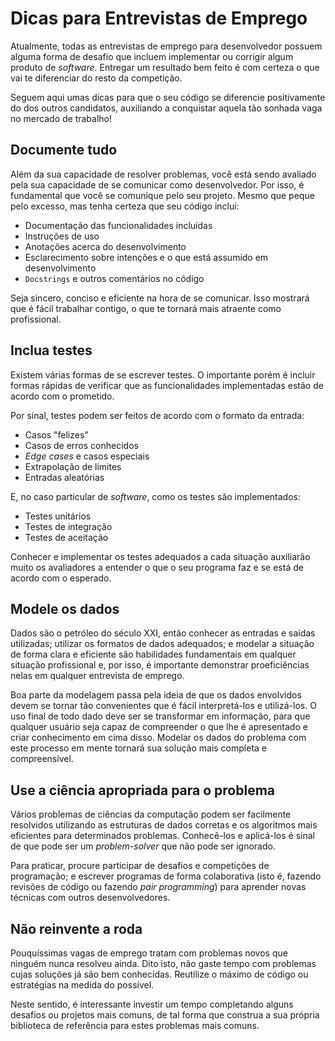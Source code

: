 # Dicas para Entrevistas de Emprego

Atualmente, todas as entrevistas de emprego para desenvolvedor
possuem alguma forma de desafio que incluem implementar ou corrigir algum
produto de _software_. 
Entregar um resultado bem feito é com certeza o que vai te diferenciar do 
resto da competição.

Seguem aqui umas dicas para que o seu código se diferencie positivamente
do dos outros candidatos, auxiliando a conquistar aquela tão sonhada vaga
no mercado de trabalho!

## Documente tudo

Além da sua capacidade de resolver problemas, você está sendo avaliado
pela sua capacidade de se comunicar como desenvolvedor. Por isso, é
fundamental que você se comunique pelo seu projeto. Mesmo que peque pelo 
excesso, mas tenha certeza que seu código inclui:

- Documentação das funcionalidades incluídas
- Instruções de uso
- Anotações acerca do desenvolvimento
- Esclarecimento sobre intenções e o que está assumido em desenvolvimento
- `Docstrings` e outros comentários no código

Seja sincero, conciso e eficiente na hora de se comunicar. Isso mostrará
que é fácil trabalhar contigo, o que te tornará mais atraente como
profissional.

## Inclua testes

Existem várias formas de se escrever testes. O importante porém é incluir
formas rápidas de verificar que as funcionalidades implementadas estão de 
acordo com o prometido.

Por sinal, testes podem ser feitos de acordo com o formato da entrada:

- Casos "felizes"
- Casos de erros conhecidos
- _Edge cases_ e casos especiais
- Extrapolação de limites
- Entradas aleatórias

E, no caso particular de _software_, como os testes são implementados:

- Testes unitários
- Testes de integração
- Testes de aceitação

Conhecer e implementar os testes adequados a cada situação auxiliarão
muito os avaliadores a entender o que o seu programa faz e se está de
acordo com o esperado.

## Modele os dados

Dados são o petróleo do século XXI, então conhecer as entradas e saídas
utilizadas; utilizar os formatos de dados adequados; e modelar a
situação de forma clara e eficiente são habilidades fundamentais em
qualquer situação profissional e, por isso, é importante demonstrar
proeficiências nelas em qualquer entrevista de emprego.

Boa parte da modelagem passa pela ideia de que os dados envolvidos devem se
tornar tão convenientes que é fácil interpretá-los e utilizá-los. O uso
final de todo dado deve ser se transformar em informação, para que qualquer
usuário seja capaz de compreender o que lhe é apresentado e criar
conhecimento em cima disso. Modelar os dados do problema com este processo
em mente tornará sua solução mais completa e compreensível.

## Use a ciência apropriada para o problema

Vários problemas de ciências da computação podem ser facilmente resolvidos
utilizando as estruturas de dados corretas e os algoritmos mais eficientes
para determinados problemas. Conhecê-los e aplicá-los é sinal de que pode
ser um _problem-solver_ que não pode ser ignorado.

Para praticar, procure participar de desafios e competições de programação;
e escrever programas de forma colaborativa (isto é, fazendo revisões de
código ou fazendo _pair programming_) para aprender novas técnicas com
outros desenvolvedores.

## Não reinvente a roda

Pouquíssimas vagas de emprego tratam com problemas novos que ninguém nunca
resolveu ainda. Dito isto, não gaste tempo com problemas cujas soluções
já são bem conhecidas. Reutilize o máximo de código ou estratégias na
medida do possível.

Neste sentido, é interessante investir um tempo completando alguns desafios
ou projetos mais comuns, de tal forma que construa a sua própria biblioteca
de referência para estes problemas mais comuns.
